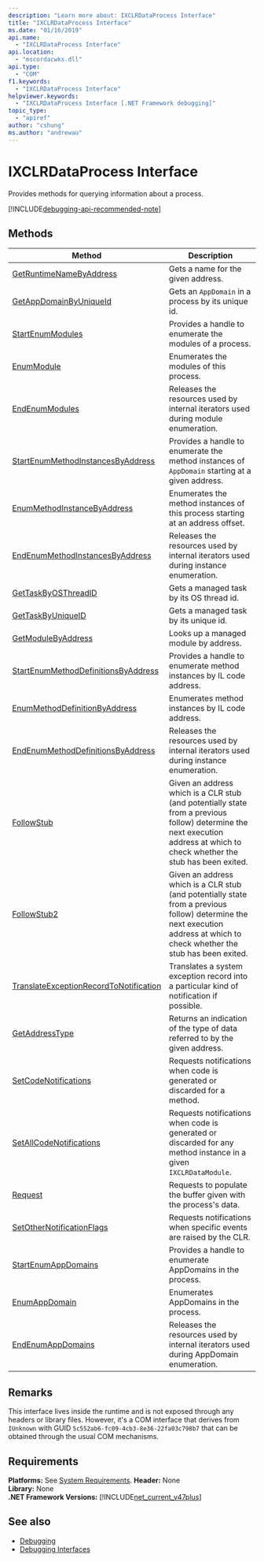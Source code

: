 ```yaml
---
description: "Learn more about: IXCLRDataProcess Interface"
title: "IXCLRDataProcess Interface"
ms.date: "01/16/2019"
api.name:
  - "IXCLRDataProcess Interface"
api.location:
  - "mscordacwks.dll"
api.type:
  - "COM"
f1.keywords:
  - "IXCLRDataProcess Interface"
helpviewer.keywords:
  - "IXCLRDataProcess Interface [.NET Framework debugging]"
topic_type:
  - "apiref"
author: "cshung"
ms.author: "andrewau"
---
```

# IXCLRDataProcess Interface

Provides methods for querying information about a process.

[!INCLUDE[debugging-api-recommended-note](../../../../includes/debugging-api-recommended-note.md)]

## Methods

| Method                                                                                                                                               | Description                                                                                     |
| ---------------------------------------------------------------------------------------------------------------------------------------------------- | ----------------------------------------------------------------------------------------------- |
| [GetRuntimeNameByAddress](ixclrdataprocess-getruntimenamebyaddress-method.md)                     | Gets a name for the given address.                                                               |
| [GetAppDomainByUniqueId](ixclrdataprocess-getappdomainbyuniqueid-method.md)                       | Gets an `AppDomain` in a process by its unique id.                                              |
| [StartEnumModules](ixclrdataprocess-startenummodules-method.md)                                   | Provides a handle to enumerate the modules of a process.                                        |
| [EnumModule](ixclrdataprocess-enummodule-method.md)                                               | Enumerates the modules of this process.                                                         |
| [EndEnumModules](ixclrdataprocess-endenummodules-method.md)                                       | Releases the resources used by internal iterators used during module enumeration.               |
| [StartEnumMethodInstancesByAddress](ixclrdataprocess-startenummethodinstancesbyaddress-method.md) | Provides a handle to enumerate the method instances of `AppDomain` starting at a given address. |
| [EnumMethodInstanceByAddress](ixclrdataprocess-enummethodinstancebyaddress-method.md)             | Enumerates the method instances of this process starting at an address offset.                  |
| [EndEnumMethodInstancesByAddress](ixclrdataprocess-endenummethodinstancesbyaddress-method.md)     | Releases the resources used by internal iterators used during instance enumeration.             |
| [GetTaskByOSThreadID](ixclrdataprocess-gettaskbyosthreadid-method.md)                             | Gets a managed task by its OS thread id. |
| [GetTaskByUniqueID](ixclrdataprocess-gettaskbyuniqueid-method.md)                                 | Gets a managed task by its unique id. |
| [GetModuleByAddress](ixclrdataprocess-getmodulebyaddress-method.md)                               | Looks up a managed module by address. |
| [StartEnumMethodDefinitionsByAddress](ixclrdataprocess-startenummethoddefinitionsbyaddress-method.md) | Provides a handle to enumerate method instances by IL code address. |
| [EnumMethodDefinitionByAddress](ixclrdataprocess-enummethoddefinitionbyaddress-method.md)         | Enumerates method instances by IL code address. |
| [EndEnumMethodDefinitionsByAddress](ixclrdataprocess-endenummethoddefinitionsbyaddress-method.md) | Releases the resources used by internal iterators used during instance enumeration. |
| [FollowStub](ixclrdataprocess-followstub-method.md)                                               | Given an address which is a CLR stub (and potentially state from a previous follow) determine the next execution address at which to check whether the stub has been exited. |
| [FollowStub2](ixclrdataprocess-followstub2-method.md)                                             | Given an address which is a CLR stub (and potentially state from a previous follow) determine the next execution address at which to check whether the stub has been exited. |
| [TranslateExceptionRecordToNotification](ixclrdataprocess-translateexceptionrecordtonotification-method.md) | Translates a system exception record into a particular kind of notification if possible. |
| [GetAddressType](ixclrdataprocess-getaddresstype-method.md)                                       | Returns an indication of the type of data referred to by the given address. |
| [SetCodeNotifications](ixclrdataprocess-setcodenotifications-method.md)                           | Requests notifications when code is generated or discarded for a method. |
| [SetAllCodeNotifications](ixclrdataprocess-setallcodenotifications-method.md)                     | Requests notifications when code is generated or discarded for any method instance in a given `IXCLRDataModule`. |
| [Request](ixclrdataprocess-request-method.md)                                                     | Requests to populate the buffer given with the process's data. |
| [SetOtherNotificationFlags](ixclrdataprocess-setothernotificationflags-method.md)                 | Requests notifications when specific events are raised by the CLR. |
| [StartEnumAppDomains](ixclrdataprocess-startenumappdomains-method.md)                             | Provides a handle to enumerate AppDomains in the process. |
| [EnumAppDomain](ixclrdataprocess-enumappdomain-method.md)                                         | Enumerates AppDomains in the process. |
| [EndEnumAppDomains](ixclrdataprocess-endenumappdomains-method.md)                                 | Releases the resources used by internal iterators used during AppDomain enumeration. |

## Remarks

This interface lives inside the runtime and is not exposed through any headers or library files. However, it's a COM interface that derives from `IUnknown` with GUID `5c552ab6-fc09-4cb3-8e36-22fa03c798b7` that can be obtained through the usual COM mechanisms.

## Requirements

**Platforms:** See [System Requirements](../../get-started/system-requirements.md).
**Header:** None  
**Library:** None  
**.NET Framework Versions:** [!INCLUDE[net_current_v47plus](../../../../includes/net-current-v47plus.md)]  

## See also

- [Debugging](index.md)
- [Debugging Interfaces](debugging-interfaces.md)
